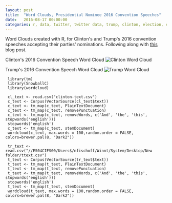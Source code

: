 ```yaml
---
layout: post
title:  "Word Clouds, Presidential Nominee 2016 Convention Speeches"
date:   2016-08-17 00:00:00
categories: r, data, twitter, twitter data, trump, clinton, election, convention speeches, politics
---
```


Word Clouds created with R, for Clinton's and Trump's 2016 convention speeches accepting their parties' nominations. Following along with [this](https://www.r-bloggers.com/building-wordclouds-in-r/) blog post. 

Clinton's 2016 Convention Speech Word Cloud
![Clinton Word Cloud](http://khasachi.com/images/c_wc1.png)

Trump's 2016 Convention Speech Word Cloud
![Trump Word Cloud](http://khasachi.com/images/twc.png)


     library(tm)
     library(SnowballC)
     library(wordcloud)
     
     cl_text <- read.csv("clinton-text.csv")
     c_text <- Corpus(VectorSource(cl_text$text))
     c_text <- tm_map(c_text, PlainTextDocument)
     c_text <- tm_map(c_text, removePunctuation)
     c_text <- tm_map(c_text, removeWords, c('And', 'the', 'this', stopwords('english')))
     stopwords('english')
     c_text <- tm_map(c_text, stemDocument)
     wordcloud(c_text, max.words = 100,random.order = FALSE, colors=brewer.pal(8, "Dark2"))

     tr_text <- read.csv("//ES04CIFS00/Users$/nfischoff/Winnt/System/Desktop/New folder/ttext.csv")
     t_text <- Corpus(VectorSource(tr_text$text))
     t_text <- tm_map(t_text, PlainTextDocument)
     t_text <- tm_map(t_text, removePunctuation)
     t_text <- tm_map(t_text, removeWords, c('And', 'the', 'this', stopwords('english')))
     stopwords('english')
     t_text <- tm_map(t_text, stemDocument)
     wordcloud(t_text, max.words = 100,random.order = FALSE, colors=brewer.pal(8, "Dark2"))
